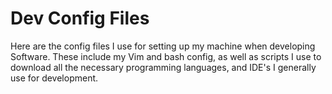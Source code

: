 # Dev Config Files

Here are the config files I use for setting up my machine when developing Software. These include my Vim and bash config, as well as scripts I use to download all the necessary programming languages, and IDE's I generally use for development.